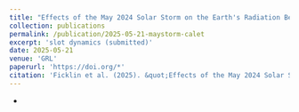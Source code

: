 ```yaml
---
title: "Effects of the May 2024 Solar Storm on the Earth's Radiation Belts Observed by CALET on the International Space Station"
collection: publications
permalink: /publication/2025-05-21-maystorm-calet
excerpt: 'slot dynamics (submitted)'
date: 2025-05-21
venue: 'GRL'
paperurl: 'https://doi.org/*'
citation: 'Ficklin et al. (2025). &quot;Effects of the May 2024 Solar Storm on the Earth's Radiation Belts Observed by CALET on the International Space Station&quot; <i>GRL</i>, submitted, *. '
---
```


*
